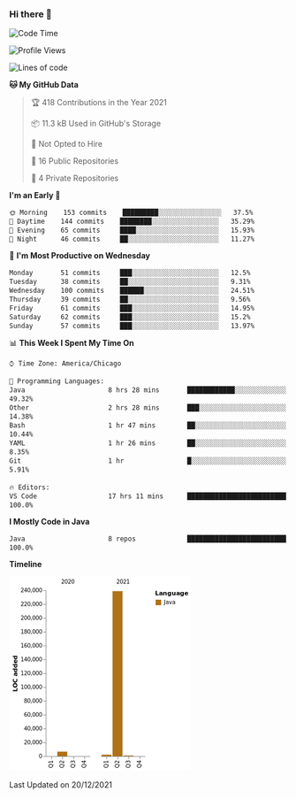 ### Hi there 👋


<!--START_SECTION:waka-->
![Code Time](http://img.shields.io/badge/Code%20Time-1%2C871%20hrs%2043%20mins-blue)

![Profile Views](http://img.shields.io/badge/Profile%20Views-0-blue)

![Lines of code](https://img.shields.io/badge/From%20Hello%20World%20I%27ve%20Written-248%20Thousand%20lines%20of%20code-blue)

**🐱 My GitHub Data** 

> 🏆 418 Contributions in the Year 2021
 > 
> 📦 11.3 kB Used in GitHub's Storage 
 > 
> 🚫 Not Opted to Hire
 > 
> 📜 16 Public Repositories 
 > 
> 🔑 4 Private Repositories  
 > 
**I'm an Early 🐤** 

```text
🌞 Morning    153 commits    █████████░░░░░░░░░░░░░░░░   37.5% 
🌆 Daytime    144 commits    ████████░░░░░░░░░░░░░░░░░   35.29% 
🌃 Evening    65 commits     ████░░░░░░░░░░░░░░░░░░░░░   15.93% 
🌙 Night      46 commits     ██░░░░░░░░░░░░░░░░░░░░░░░   11.27%

```
📅 **I'm Most Productive on Wednesday** 

```text
Monday       51 commits     ███░░░░░░░░░░░░░░░░░░░░░░   12.5% 
Tuesday      38 commits     ██░░░░░░░░░░░░░░░░░░░░░░░   9.31% 
Wednesday    100 commits    ██████░░░░░░░░░░░░░░░░░░░   24.51% 
Thursday     39 commits     ██░░░░░░░░░░░░░░░░░░░░░░░   9.56% 
Friday       61 commits     ███░░░░░░░░░░░░░░░░░░░░░░   14.95% 
Saturday     62 commits     ███░░░░░░░░░░░░░░░░░░░░░░   15.2% 
Sunday       57 commits     ███░░░░░░░░░░░░░░░░░░░░░░   13.97%

```


📊 **This Week I Spent My Time On** 

```text
⌚︎ Time Zone: America/Chicago

💬 Programming Languages: 
Java                     8 hrs 28 mins       ████████████░░░░░░░░░░░░░   49.32% 
Other                    2 hrs 28 mins       ███░░░░░░░░░░░░░░░░░░░░░░   14.38% 
Bash                     1 hr 47 mins        ██░░░░░░░░░░░░░░░░░░░░░░░   10.44% 
YAML                     1 hr 26 mins        ██░░░░░░░░░░░░░░░░░░░░░░░   8.35% 
Git                      1 hr                █░░░░░░░░░░░░░░░░░░░░░░░░   5.91%

🔥 Editors: 
VS Code                  17 hrs 11 mins      █████████████████████████   100.0%

```

**I Mostly Code in Java** 

```text
Java                     8 repos             █████████████████████████   100.0%

```


**Timeline**

![Chart not found](https://raw.githubusercontent.com/powercasgamer/powercasgamer/master/charts/bar_graph.png) 


 Last Updated on 20/12/2021
<!--END_SECTION:waka-->
